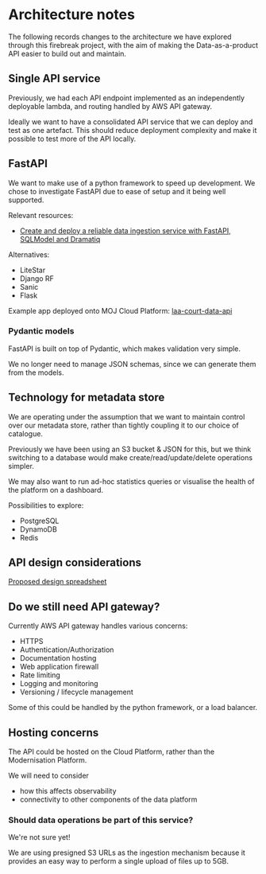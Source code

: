 # Architecture notes

The following records changes to the architecture we have explored through this firebreak project, with the aim of making the Data-as-a-product API easier to build out and maintain.

## Single API service

Previously, we had each API endpoint implemented as an independently deployable lambda, and routing handled by AWS API gateway.

Ideally we want to have a consolidated API service that we can deploy and test as one artefact. This should reduce deployment complexity and make it possible to test more of the API locally.

## FastAPI

We want to make use of a python framework to speed up development. We chose to investigate FastAPI due to ease of setup and it being well supported.

Relevant resources:

- [Create and deploy a reliable data ingestion service with FastAPI, SQLModel and Dramatiq](https://www.francoisvoron.com/blog/create-deploy-reliable-data-ingestion-service-fastapi-sqlmodel-dramatiq)

Alternatives:

- LiteStar
- Django RF
- Sanic
- Flask

Example app deployed onto MOJ Cloud Platform: [laa-court-data-api](https://github.com/ministryofjustice/laa-court-data-api/tree/main)

### Pydantic models

FastAPI is built on top of Pydantic, which makes validation very simple.

We no longer need to manage JSON schemas, since we can generate them from the models.

## Technology for metadata store

We are operating under the assumption that we want to maintain control over our metadata store,
rather than tightly coupling it to our choice of catalogue.

Previously we have been using an S3 bucket & JSON for this, but we think switching to a database would make
create/read/update/delete operations simpler.

We may also want to run ad-hoc statistics queries or visualise the health of the platform on a dashboard.

Possibilities to explore:

- PostgreSQL
- DynamoDB
- Redis

## API design considerations

[Proposed design spreadsheet](https://docs.google.com/spreadsheets/d/1SF0m4j-_NSLD6yyuJizZC0F06jHPkAvLWheuLeHORJk/edit#gid=626736695)

## Do we still need API gateway?

Currently AWS API gateway handles various concerns:

- HTTPS
- Authentication/Authorization
- Documentation hosting
- Web application firewall
- Rate limiting
- Logging and monitoring
- Versioning / lifecycle management

Some of this could be handled by the python framework, or a load balancer.

## Hosting concerns

The API could be hosted on the Cloud Platform, rather than the Modernisation Platform.

We will need to consider

- how this affects observability
- connectivity to other components of the data platform

### Should data operations be part of this service?

We're not sure yet!

We are using presigned S3 URLs as the ingestion mechanism because it provides an easy
way to perform a single upload of files up to 5GB.
